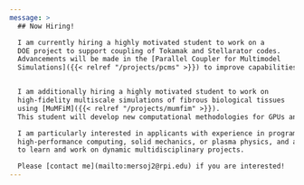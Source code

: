 ```yaml
---
message: >
  ## Now Hiring!

  I am currently hiring a highly motivated student to work on a
  DOE project to support coupling of Tokamak and Stellarator codes. 
  Advancements will be made in the [Parallel Coupler for Multimodel 
  Simulations]({{< relref "/projects/pcms" >}}) to improve capabilities for [Frontier](https://www.olcf.ornl.gov/frontier/) and [Aurora](https://www.intel.com/content/www/us/en/high-performance-computing/supercomputing/exascale-computing.html). 


  I am additionally hiring a highly motivated student to work on 
  high-fidelity multiscale simulations of fibrous biological tissues
  using [MuMFiM]({{< relref "/projects/mumfim" >}}). 
  This student will develop new computational methodologies for GPUs and make use of [machine learning techniques]({{< relref "/projects/machine-learning-networks" >}}).

  I am particularly interested in applicants with experience in programming,
  high-performance computing, solid mechanics, or plasma physics, and a desire
  to learn and work on dynamic multidisciplinary projects.

  Please [contact me](mailto:mersoj2@rpi.edu) if you are interested!
---
```

